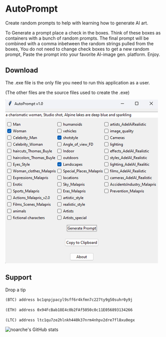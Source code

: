 # AutoPrompt
Create random prompts to help with learning how to generate AI art. 


To Generate a prompt place a check in the boxes. 
Think of these boxes as containers with a bunch of random prompts.
The final prompt will be combined with a comma inbetween
the random strings pulled from the boxes,
You do not need to change check boxes to get a new random
prompt,
Paste the prompt into your favorite Al-image gen. platform.
Enjoy.


## Download

The .exe file is the only file you need to run this application as a user. 

(The other files are the source files used to create the .exe)




![screenshot](https://github.com/noarche/AutoPrompt/blob/main/Screenshot.png?raw=true)


## Support

Drop a tip

    (BTC) address bc1qnpjpacyl9sff6r4kfmn7c227ty9g50suhr0y9j
    
    (ETH) address 0x94FcBab18E4c0b2FAf5050c0c11E056893134266
    
    (LTC) address ltc1qu7ze2hlnkh440k37nrm4nhpv2dre7fl8xu0egx



![noarche's GitHub stats](https://github-readme-stats.vercel.app/api?username=noarche&show_icons=true&theme=transparent)
